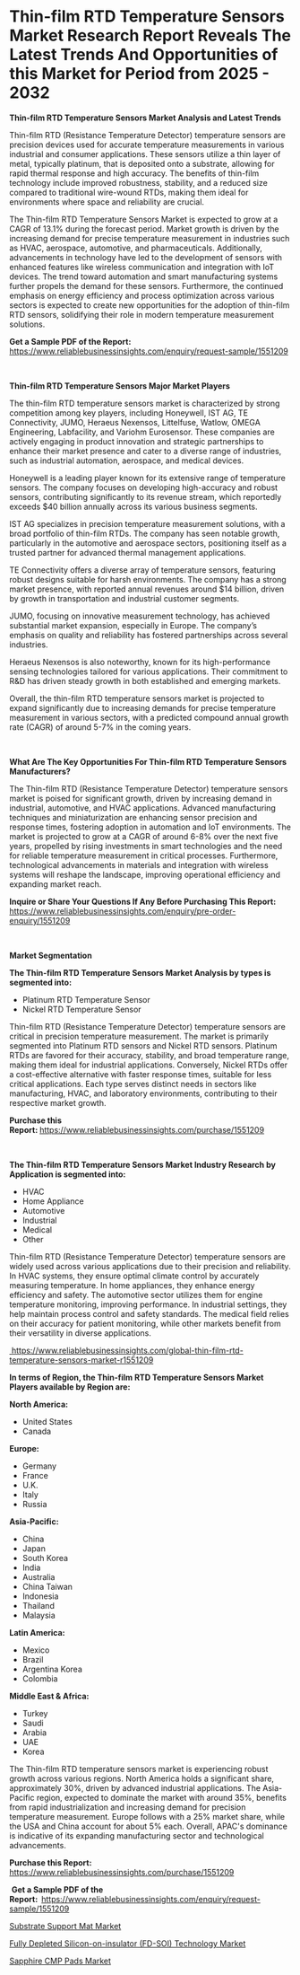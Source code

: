 <p><h1>Thin-film RTD Temperature Sensors Market Research Report Reveals The Latest Trends And Opportunities of this Market for Period from 2025 - 2032</h1></p><p><strong>Thin-film RTD Temperature Sensors Market Analysis and Latest Trends</strong></p>
<p><p>Thin-film RTD (Resistance Temperature Detector) temperature sensors are precision devices used for accurate temperature measurements in various industrial and consumer applications. These sensors utilize a thin layer of metal, typically platinum, that is deposited onto a substrate, allowing for rapid thermal response and high accuracy. The benefits of thin-film technology include improved robustness, stability, and a reduced size compared to traditional wire-wound RTDs, making them ideal for environments where space and reliability are crucial.</p><p>The Thin-film RTD Temperature Sensors Market is expected to grow at a CAGR of 13.1% during the forecast period. Market growth is driven by the increasing demand for precise temperature measurement in industries such as HVAC, aerospace, automotive, and pharmaceuticals. Additionally, advancements in technology have led to the development of sensors with enhanced features like wireless communication and integration with IoT devices. The trend toward automation and smart manufacturing systems further propels the demand for these sensors. Furthermore, the continued emphasis on energy efficiency and process optimization across various sectors is expected to create new opportunities for the adoption of thin-film RTD sensors, solidifying their role in modern temperature measurement solutions.</p></p>
<p><strong>Get a Sample PDF of the Report:&nbsp;</strong> <a href="https://www.reliablebusinessinsights.com/enquiry/request-sample/1551209?utm_campaign=1119&utm_medium=2&utm_source=Github&utm_content=ia&utm_term=12022025&utm_id=thin-film-rtd-temperature-sensors">https://www.reliablebusinessinsights.com/enquiry/request-sample/1551209</a></p>
<p>&nbsp;</p>
<p><strong>Thin-film RTD Temperature Sensors Major Market Players</strong></p>
<p><p>The thin-film RTD temperature sensors market is characterized by strong competition among key players, including Honeywell, IST AG, TE Connectivity, JUMO, Heraeus Nexensos, Littelfuse, Watlow, OMEGA Engineering, Labfacility, and Variohm Eurosensor. These companies are actively engaging in product innovation and strategic partnerships to enhance their market presence and cater to a diverse range of industries, such as industrial automation, aerospace, and medical devices.</p><p>Honeywell is a leading player known for its extensive range of temperature sensors. The company focuses on developing high-accuracy and robust sensors, contributing significantly to its revenue stream, which reportedly exceeds $40 billion annually across its various business segments.</p><p>IST AG specializes in precision temperature measurement solutions, with a broad portfolio of thin-film RTDs. The company has seen notable growth, particularly in the automotive and aerospace sectors, positioning itself as a trusted partner for advanced thermal management applications.</p><p>TE Connectivity offers a diverse array of temperature sensors, featuring robust designs suitable for harsh environments. The company has a strong market presence, with reported annual revenues around $14 billion, driven by growth in transportation and industrial customer segments.</p><p>JUMO, focusing on innovative measurement technology, has achieved substantial market expansion, especially in Europe. The company’s emphasis on quality and reliability has fostered partnerships across several industries.</p><p>Heraeus Nexensos is also noteworthy, known for its high-performance sensing technologies tailored for various applications. Their commitment to R&D has driven steady growth in both established and emerging markets.</p><p>Overall, the thin-film RTD temperature sensors market is projected to expand significantly due to increasing demands for precise temperature measurement in various sectors, with a predicted compound annual growth rate (CAGR) of around 5-7% in the coming years.</p></p>
<p>&nbsp;</p>
<p><strong>What Are The Key Opportunities For Thin-film RTD Temperature Sensors Manufacturers?</strong></p>
<p><p>The Thin-film RTD (Resistance Temperature Detector) temperature sensors market is poised for significant growth, driven by increasing demand in industrial, automotive, and HVAC applications. Advanced manufacturing techniques and miniaturization are enhancing sensor precision and response times, fostering adoption in automation and IoT environments. The market is projected to grow at a CAGR of around 6-8% over the next five years, propelled by rising investments in smart technologies and the need for reliable temperature measurement in critical processes. Furthermore, technological advancements in materials and integration with wireless systems will reshape the landscape, improving operational efficiency and expanding market reach.</p></p>
<p><strong>Inquire or Share Your Questions If Any Before Purchasing This Report:</strong> <a href="https://www.reliablebusinessinsights.com/enquiry/pre-order-enquiry/1551209?utm_campaign=1119&utm_medium=2&utm_source=Github&utm_content=ia&utm_term=12022025&utm_id=thin-film-rtd-temperature-sensors">https://www.reliablebusinessinsights.com/enquiry/pre-order-enquiry/1551209</a></p>
<p>&nbsp;</p>
<p><strong>Market Segmentation</strong></p>
<p><strong>The Thin-film RTD Temperature Sensors Market Analysis by types is segmented into:</strong></p>
<p><ul><li>Platinum RTD Temperature Sensor</li><li>Nickel RTD Temperature Sensor</li></ul></p>
<p><p>Thin-film RTD (Resistance Temperature Detector) temperature sensors are critical in precision temperature measurement. The market is primarily segmented into Platinum RTD sensors and Nickel RTD sensors. Platinum RTDs are favored for their accuracy, stability, and broad temperature range, making them ideal for industrial applications. Conversely, Nickel RTDs offer a cost-effective alternative with faster response times, suitable for less critical applications. Each type serves distinct needs in sectors like manufacturing, HVAC, and laboratory environments, contributing to their respective market growth.</p></p>
<p><strong>Purchase this Report:&nbsp;</strong><a href="https://www.reliablebusinessinsights.com/purchase/1551209?utm_campaign=1119&utm_medium=2&utm_source=Github&utm_content=ia&utm_term=12022025&utm_id=thin-film-rtd-temperature-sensors">https://www.reliablebusinessinsights.com/purchase/1551209</a></p>
<p>&nbsp;</p>
<p><strong>The Thin-film RTD Temperature Sensors Market Industry Research by Application is segmented into:</strong></p>
<p><ul><li>HVAC</li><li>Home Appliance</li><li>Automotive</li><li>Industrial</li><li>Medical</li><li>Other</li></ul></p>
<p><p>Thin-film RTD (Resistance Temperature Detector) temperature sensors are widely used across various applications due to their precision and reliability. In HVAC systems, they ensure optimal climate control by accurately measuring temperature. In home appliances, they enhance energy efficiency and safety. The automotive sector utilizes them for engine temperature monitoring, improving performance. In industrial settings, they help maintain process control and safety standards. The medical field relies on their accuracy for patient monitoring, while other markets benefit from their versatility in diverse applications.</p></p>
<p><a href="https://www.reliablebusinessinsights.com/global-thin-film-rtd-temperature-sensors-market-r1551209?utm_campaign=1119&utm_medium=2&utm_source=Github&utm_content=ia&utm_term=12022025&utm_id=thin-film-rtd-temperature-sensors">&nbsp;https://www.reliablebusinessinsights.com/global-thin-film-rtd-temperature-sensors-market-r1551209</a></p>
<p><strong>In terms of Region, the Thin-film RTD Temperature Sensors Market Players available by Region are:</strong></p>
<p>
    <p> <strong> North America: </strong>
        <ul>
            <li>United States</li>
            <li>Canada</li>
        </ul>
        </p> 
    <p> <strong> Europe: </strong>
        <ul>
            <li>Germany</li>
            <li>France</li>
            <li>U.K.</li>
            <li>Italy</li>
            <li>Russia</li>
        </ul>
        </p> 
    <p> <strong> Asia-Pacific: </strong>
        <ul>
            <li>China</li>
            <li>Japan</li>
            <li>South Korea</li>
            <li>India</li>
            <li>Australia</li>
            <li>China Taiwan</li>
            <li>Indonesia</li>
            <li>Thailand</li>
            <li>Malaysia</li>
        </ul>
        </p> 
    <p> <strong> Latin America: </strong>
        <ul>
            <li>Mexico</li>
            <li>Brazil</li>
            <li>Argentina Korea</li>
            <li>Colombia</li>
        </ul>
        </p> 
    <p> <strong> Middle East & Africa: </strong>
        <ul>
            <li>Turkey</li>
            <li>Saudi</li>
            <li>Arabia</li>
            <li>UAE</li>
            <li>Korea</li>
        </ul>
    </p>
    </p>
<p><p>The Thin-film RTD temperature sensors market is experiencing robust growth across various regions. North America holds a significant share, approximately 30%, driven by advanced industrial applications. The Asia-Pacific region, expected to dominate the market with around 35%, benefits from rapid industrialization and increasing demand for precision temperature measurement. Europe follows with a 25% market share, while the USA and China account for about 5% each. Overall, APAC's dominance is indicative of its expanding manufacturing sector and technological advancements.</p></p>
<p><strong>Purchase this Report: </strong><a href="https://www.reliablebusinessinsights.com/purchase/1551209?utm_campaign=1119&utm_medium=2&utm_source=Github&utm_content=ia&utm_term=12022025&utm_id=thin-film-rtd-temperature-sensors">https://www.reliablebusinessinsights.com/purchase/1551209</a></p>
<p>&nbsp;<strong>Get a Sample PDF of the Report:&nbsp;&nbsp;</strong><a href="https://www.reliablebusinessinsights.com/enquiry/request-sample/1551209?utm_campaign=1119&utm_medium=2&utm_source=Github&utm_content=ia&utm_term=12022025&utm_id=thin-film-rtd-temperature-sensors">https://www.reliablebusinessinsights.com/enquiry/request-sample/1551209</a></p>
<p><strong></strong></p>
<p><p><a href="https://github.com/irfadac/Market-Research-Report-List-5/blob/main/substrate-support-mat-market.md?utm_campaign=1119&utm_medium=2&utm_source=Github&utm_content=ia&utm_term=12022025&utm_id=thin-film-rtd-temperature-sensors">Substrate Support Mat Market</a></p><p><a href="https://github.com/seibttullyjh/Market-Research-Report-List-1/blob/main/fully-depleted-silicon-on-insulator-fd-soi-technology-market.md?utm_campaign=1119&utm_medium=2&utm_source=Github&utm_content=ia&utm_term=12022025&utm_id=thin-film-rtd-temperature-sensors">Fully Depleted Silicon-on-insulator (FD-SOI) Technology Market</a></p><p><a href="https://github.com/storcweithzg/Market-Research-Report-List-1/blob/main/sapphire-cmp-pads-market.md?utm_campaign=1119&utm_medium=2&utm_source=Github&utm_content=ia&utm_term=12022025&utm_id=thin-film-rtd-temperature-sensors">Sapphire CMP Pads Market</a></p></p>
